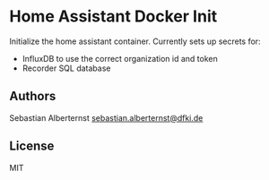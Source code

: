 # Home Assistant Docker Init

Initialize the home assistant container. Currently sets up secrets for:

* InfluxDB to use the correct organization id and token
* Recorder SQL database 

## Authors

Sebastian Alberternst <sebastian.alberternst@dfki.de>

## License

MIT 
